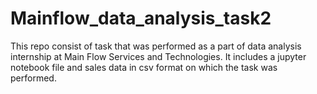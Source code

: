 # Mainflow_data_analysis_task2
This repo consist of task that was performed as a part of data analysis internship  at Main Flow Services and Technologies.
It includes a jupyter notebook file and sales data in csv format on which the task was performed.
